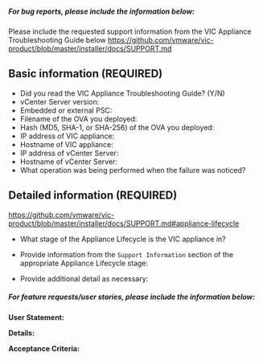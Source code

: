 <!--
Issues in this repository are for VIC Product (VIC appliance)

Before submitting an issue, please read the troubleshooting guide
https://github.com/vmware/vic-product/blob/master/installer/docs/SUPPORT.md

Issues related to individual components should be submitted to their respective projects:
VIC Engine: https://github.com/vmware/vic/issues
Container Management Portal (Admiral): https://github.com/vmware/admiral/issues
Container Registry (Harbor): https://github.com/vmware/harbor/issues

If you are unsure which component your issue relates to, submit it here and we will triage it
Thank you for contributing to VIC Product!
-->

##### For bug reports, please include the information below:

Please include the requested support information from the VIC Appliance Troubleshooting Guide below
https://github.com/vmware/vic-product/blob/master/installer/docs/SUPPORT.md


Basic information (REQUIRED)
----------------------------

- Did you read the VIC Appliance Troubleshooting Guide? (Y/N)
- vCenter Server version:
- Embedded or external PSC:
- Filename of the OVA you deployed:
- Hash (MD5, SHA-1, or SHA-256) of the OVA you deployed:
- IP address of VIC appliance:
- Hostname of VIC appliance:
- IP address of vCenter Server:
- Hostname of vCenter Server:
- What operation was being performed when the failure was noticed?


Detailed information (REQUIRED)
-------------------------------
https://github.com/vmware/vic-product/blob/master/installer/docs/SUPPORT.md#appliance-lifecycle

- What stage of the Appliance Lifecycle is the VIC appliance in?
- Provide information from the `Support Information` section of the appropriate Appliance Lifecycle stage:


- Provide additional detail as necessary:






##### For feature requests/user stories, please include the information below:

**User Statement:**

**Details:**

**Acceptance Criteria:**
